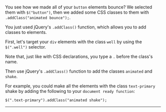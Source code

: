 <div class="challenge-instructions jquery"><div><section id="description">
<p>You see how we made all of your <code>button</code> elements bounce? We selected them with <code>$("button")</code>, then we added some CSS classes to them with <code>.addClass("animated bounce");</code>.</p>
<p>You just used jQuery's <code>.addClass()</code> function, which allows you to add classes to elements.</p>
<p>First, let's target your <code>div</code> elements with the class <code>well</code> by using the <code>$(".well")</code> selector.</p>
<p>Note that, just like with CSS declarations, you type a <code>.</code> before the class's name.</p>
<p>Then use jQuery's <code>.addClass()</code> function to add the classes <code>animated</code> and <code>shake</code>.</p>
<p>For example, you could make all the elements with the class <code>text-primary</code> shake by adding the following to your <code>document ready function</code>:</p>
<pre class="language-js"><code class="language-js"><span class="token function">$</span><span class="token punctuation">(</span><span class="token string">".text-primary"</span><span class="token punctuation">)</span><span class="token punctuation">.</span><span class="token function">addClass</span><span class="token punctuation">(</span><span class="token string">"animated shake"</span><span class="token punctuation">)</span><span class="token punctuation">;</span>
</code></pre>
</section></div><hr/></div>